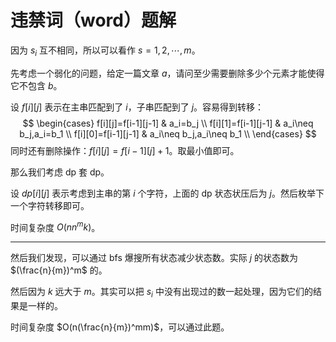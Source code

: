 # 违禁词（word）题解

因为 $s_i$ 互不相同，所以可以看作 $s={1,2,\cdots,m}$。

先考虑一个弱化的问题，给定一篇文章 $a$，请问至少需要删除多少个元素才能使得它不包含 $b$。

设 $f[i][j]$ 表示在主串匹配到了 $i$，子串匹配到了 $j$。容易得到转移：
$$
\begin{cases}
f[i][j]=f[i-1][j-1] & a_i=b_j \\
f[i][1]=f[i-1][j-1] & a_i\neq b_j,a_i=b_1 \\
f[i][0]=f[i-1][j-1] & a_i\neq b_j,a_i\neq b_1 \\
\end{cases}
$$
同时还有删除操作：$f[i][j]=f[i-1][j]+1$。取最小值即可。

那么我们考虑 dp 套 dp。

设 $dp[i][j]$ 表示考虑到主串的第 $i$ 个字符，上面的 dp 状态状压后为 $j$。然后枚举下一个字符转移即可。

时间复杂度 $O(nn^mk)$。

---

然后我们发现，可以通过 bfs 爆搜所有状态减少状态数。实际 $j$ 的状态数为 $(\frac{n}{m})^m$ 的。

然后因为 $k$ 远大于 $m$。其实可以把 $s_i$ 中没有出现过的数一起处理，因为它们的结果是一样的。

时间复杂度 $O(n(\frac{n}{m})^mm)$，可以通过此题。


